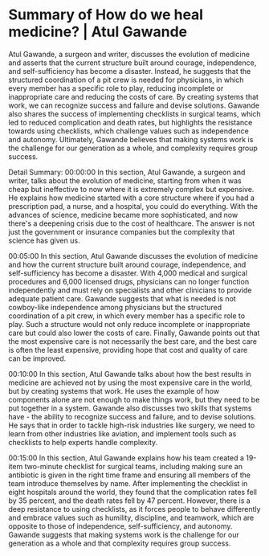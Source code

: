 # Summary of How do we heal medicine? | Atul Gawande

Atul Gawande, a surgeon and writer, discusses the evolution of medicine and asserts that the current structure built around courage, independence, and self-sufficiency has become a disaster. Instead, he suggests that the structured coordination of a pit crew is needed for physicians, in which every member has a specific role to play, reducing incomplete or inappropriate care and reducing the costs of care. By creating systems that work, we can recognize success and failure and devise solutions. Gawande also shares the success of implementing checklists in surgical teams, which led to reduced complication and death rates, but highlights the resistance towards using checklists, which challenge values such as independence and autonomy. Ultimately, Gawande believes that making systems work is the challenge for our generation as a whole, and complexity requires group success.

Detail Summary: 
00:00:00
In this section, Atul Gawande, a surgeon and writer, talks about the evolution of medicine, starting from when it was cheap but ineffective to now where it is extremely complex but expensive. He explains how medicine started with a core structure where if you had a prescription pad, a nurse, and a hospital, you could do everything. With the advances of science, medicine became more sophisticated, and now there's a deepening crisis due to the cost of healthcare. The answer is not just the government or insurance companies but the complexity that science has given us.

00:05:00
In this section, Atul Gawande discusses the evolution of medicine and how the current structure built around courage, independence, and self-sufficiency has become a disaster. With 4,000 medical and surgical procedures and 6,000 licensed drugs, physicians can no longer function independently and must rely on specialists and other clinicians to provide adequate patient care. Gawande suggests that what is needed is not cowboy-like independence among physicians but the structured coordination of a pit crew, in which every member has a specific role to play. Such a structure would not only reduce incomplete or inappropriate care but could also lower the costs of care. Finally, Gawande points out that the most expensive care is not necessarily the best care, and the best care is often the least expensive, providing hope that cost and quality of care can be improved.

00:10:00
In this section, Atul Gawande talks about how the best results in medicine are achieved not by using the most expensive care in the world, but by creating systems that work. He uses the example of how components alone are not enough to make things work, but they need to be put together in a system. Gawande also discusses two skills that systems have - the ability to recognize success and failure, and to devise solutions. He says that in order to tackle high-risk industries like surgery, we need to learn from other industries like aviation, and implement tools such as checklists to help experts handle complexity.

00:15:00
In this section, Atul Gawande explains how his team created a 19-item two-minute checklist for surgical teams, including making sure an antibiotic is given in the right time frame and ensuring all members of the team introduce themselves by name. After implementing the checklist in eight hospitals around the world, they found that the complication rates fell by 35 percent, and the death rates fell by 47 percent. However, there is a deep resistance to using checklists, as it forces people to behave differently and embrace values such as humility, discipline, and teamwork, which are opposite to those of independence, self-sufficiency, and autonomy. Gawande suggests that making systems work is the challenge for our generation as a whole and that complexity requires group success.

